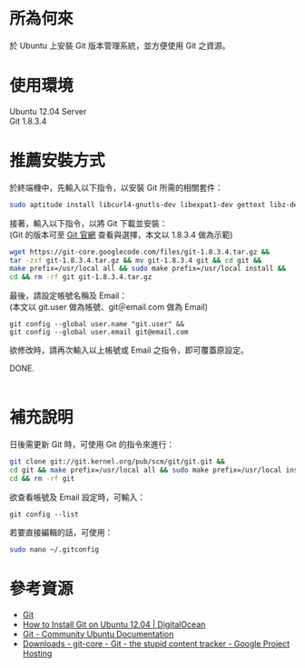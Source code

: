 所為何來
=
於 Ubuntu 上安裝 Git 版本管理系統，並方便使用 Git 之資源。


使用環境
=
Ubuntu 12.04 Server  
Git 1.8.3.4


推薦安裝方式
=
於終端機中，先輸入以下指令，以安裝 Git 所需的相關套件：
```bash
sudo aptitude install libcurl4-gnutls-dev libexpat1-dev gettext libz-dev libssl-dev build-essential
```
接著，輸入以下指令，以將 Git 下載並安裝：  
(Git 的版本可至 [Git 官網](https://www.digitalocean.com/community/articles/how-to-install-git-on-ubuntu-12-04) 查看與選擇，本文以 1.8.3.4 做為示範)
```bash
wget https://git-core.googlecode.com/files/git-1.8.3.4.tar.gz && 
tar -zxf git-1.8.3.4.tar.gz && mv git-1.8.3.4 git && cd git && 
make prefix=/usr/local all && sudo make prefix=/usr/local install && 
cd && rm -rf git git-1.8.3.4.tar.gz
```
最後，請設定帳號名稱及 Email：  
(本文以 git.user 做為帳號、git＠email.com 做為 Email)
```git
git config --global user.name "git.user" && 
git config --global user.email git@email.com
```
欲修改時，請再次輸入以上帳號或 Email 之指令，即可覆蓋原設定。  

DONE.
<br>
<br>

補充說明
=
日後需更新 Git 時，可使用 Git 的指令來進行：
```bash
git clone git://git.kernel.org/pub/scm/git/git.git && 
cd git && make prefix=/usr/local all && sudo make prefix=/usr/local install &&
cd && rm -rf git
```
欲查看帳號及 Email 設定時，可輸入：
```git
git config --list
```
若要直接編輯的話，可使用：
```bash
sudo nano ~/.gitconfig
```

參考資源
=
* [Git](http://git-scm.com/download/linux)
* [How to Install Git on Ubuntu 12.04 | DigitalOcean](https://www.digitalocean.com/community/articles/how-to-install-git-on-ubuntu-12-04)
* [Git - Community Ubuntu Documentation](https://help.ubuntu.com/community/Git)
* [Downloads - git-core - Git - the stupid content tracker - Google Project Hosting](https://code.google.com/p/git-core/downloads/list)
